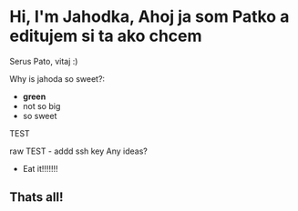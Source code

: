 # Hi, I'm Jahodka, Ahoj ja som Patko a editujem si ta ako chcem
Serus Pato, vitaj :)

Why is jahoda so sweet?:

* **green**
* not so big
* so sweet

TEST

raw
TEST - addd ssh key
Any ideas?
* Eat it!!!!!!!
## Thats all!

